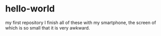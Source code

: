 # hello-world
my first repository
I finish all of these with my smartphone, the screen of which is so small that it is very awkward.
